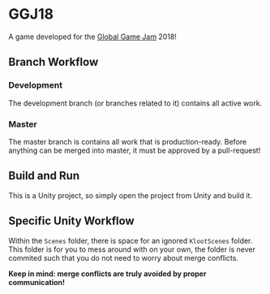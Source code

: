 # GGJ18
A game developed for the [Global Game Jam](http://globalgamejam.org) 2018!

## Branch Workflow
### Development
The development branch (or branches related to it) contains all active work.

### Master
The master branch is contains all work that is production-ready. Before anything can be merged into master, it must be approved by a pull-request!

## Build and Run
This is a Unity project, so simply open the project from Unity and build it.

## Specific Unity Workflow
Within the `Scenes` folder, there is space for an ignored `KlootScenes` folder.
This folder is for you to mess around with on your own, 
the folder is never commited such that you do not need to worry about merge conflicts.

**Keep in mind: merge conflicts are truly avoided by proper communication!**

